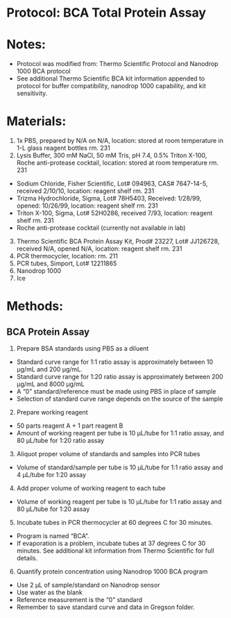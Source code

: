 Protocol: BCA Total Protein Assay 
==================================

# Notes:
-	Protocol was modified from: Thermo Scientific Protocol and Nanodrop 1000 BCA protocol 
-	See additional Thermo Scientific BCA kit information appended to protocol for buffer compatibility, nanodrop 1000 capability, and kit sensitivity. 

# Materials:
1.	1x PBS, prepared by N/A on N/A, location: stored at room temperature in 1-L glass reagent bottles rm. 231
2.	Lysis Buffer, 300 mM NaCl, 50 mM Tris, pH 7.4, 0.5% Triton X-100, Roche anti-protease cocktail, location: stored at room temperature rm. 231
   - Sodium Chloride, Fisher Scientific, Lot# 094963, CAS# 7647-14-5, received 2/10/10, location: reagent shelf rm. 231
   - Trizma Hydrochloride, Sigma, Lot# 78H5403, Received: 1/28/99, opened: 10/26/99, location: reagent shelf rm. 231
   - Triton X-100, Sigma, Lot# 52H0286, received 7/93, location: reagent shelf rm. 231
   - Roche anti-protease cocktail (currently not available in lab)
3.	Thermo Scientific BCA Protein Assay Kit, Prod# 23227, Lot# JJ126728, received N/A, opened N/A, location: reagent shelf rm. 231
4.	PCR thermocycler, location: rm. 211
5.	PCR tubes, Simport, Lot# 12211865
6.	Nanodrop 1000
7.	Ice

# Methods:
## BCA Protein Assay
1.	Prepare BSA standards using PBS as a diluent
   - Standard curve range for 1:1 ratio assay is approximately between 10 µg/mL and 200 µg/mL.
   - Standard curve range for 1:20 ratio assay is approximately between 200 µg/mL and 8000 µg/mL
   - A “0” standard/reference must be made using PBS in place of sample
   - Selection of standard curve range depends on the source of the sample
2.	Prepare working reagent
   - 50 parts reagent A + 1 part reagent B
   - Amount of working reagent per tube is 10 µL/tube for 1:1 ratio assay, and 80 µL/tube for 1:20 ratio assay
3.	Aliquot proper volume of standards and samples into PCR tubes
   - Volume of standard/sample per tube is 10 µL/tube for 1:1 ratio assay and 4 µL/tube for 1:20 assay
4.	Add proper volume of working reagent to each tube
   - Volume of working reagent per tube is 10 µL/tube for 1:1 ratio assay and 80 µL/tube for 1:20 assay
5.	Incubate tubes in PCR thermocycler at 60 degrees C for 30 minutes.
   - Program is named “BCA”.
   - If evaporation is a problem, incubate tubes at 37 degrees C  for 30 minutes. See additional kit information from Thermo Scientific for full details.
6.	Quantify protein concentration using Nanodrop 1000 BCA program
   - Use 2 µL of sample/standard on Nanodrop sensor
   - Use water as the blank
   - Reference measurement is the “0” standard
   - Remember to save standard curve and data in Gregson folder.

[^1]: Authors/Revision: Created by SP on 2012-07-17; Modified by SP on 2012-08-12

